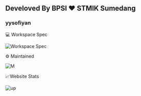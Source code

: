 ## Develoved By BPSI ♥ STMIK Sumedang
### yysofiyan


💻 Workspace Spec

![Workspace Spec](https://img.shields.io/badge/Apple-MacBook_Pro_Retina-999999?style=for-the-badge&logo=apple&logoColor=white)

⚙ Maintained

![M](https://img.shields.io/badge/Maintained%3F-yes-green.svg)


📈Website Stats

![up](https://img.shields.io/website-up-down-green-red/https/data.stmik-sumedang.ac.id.svg)